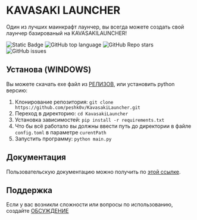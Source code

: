 # KAVASAKI LAUNCHER
Один из лучших маинкрафт лаунчер, вы всегда можете создать свой лаунчер базированый на KAVASAKILAUNCHER!

![Static Badge](https://img.shields.io/badge/Peshk0v-Kavasaki-Kavasaki)
![GitHub top language](https://img.shields.io/github/languages/top/peshk0v/KavasakiLauncher)
![GitHub Repo stars](https://img.shields.io/github/stars/peshk0v/KavasakiLauncher)
![GitHub issues](https://img.shields.io/github/issues/peshk0v/KavasakiLauncher)

## Установа (WINDOWS)
Вы можете скачать exe файл из [РЕЛИЗОВ](https://github.com/peshk0v/KavasakiLauncher/releases), или установить python версию:

1. Клонирование репозитория:
```git clone https://github.com/peshk0v/KavasakiLauncher.git```
2. Переход в директорию:
```cd KavasakiLauncher```
3. Установка зависимостей:
```pip install -r requirements.txt```
4. Что бы всё работало вы должны ввести путь до директории в файле ```config.toml``` в параметре ```curentPath```
5. Запустить программу:
```python main.py```

## Документация
Пользовательскую документацию можно получить по [этой ссылке](https://vk.com/@-223800149-dokumentaciya-k-kavasaki-launcher).

## Поддержка
Если у вас возникли сложности или вопросы по использованию, создайте [ОБСУЖДЕНИЕ](https://github.com/peshk0v/KavasakiLauncher/issues/new/choose)
